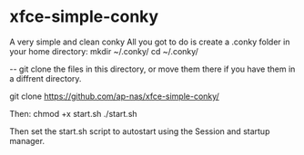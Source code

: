# xfce-simple-conky
A very simple and clean conky
All you got to do is create a .conky folder in your home directory:
mkdir ~/.conky/
cd  ~/.conky/

-- git clone the files in this directory, or move them there if you have them in a diffrent directory.

git clone https://github.com/ap-nas/xfce-simple-conky/

Then:
chmod +x start.sh
./start.sh 

Then set the start.sh script to autostart using the Session and startup manager.

